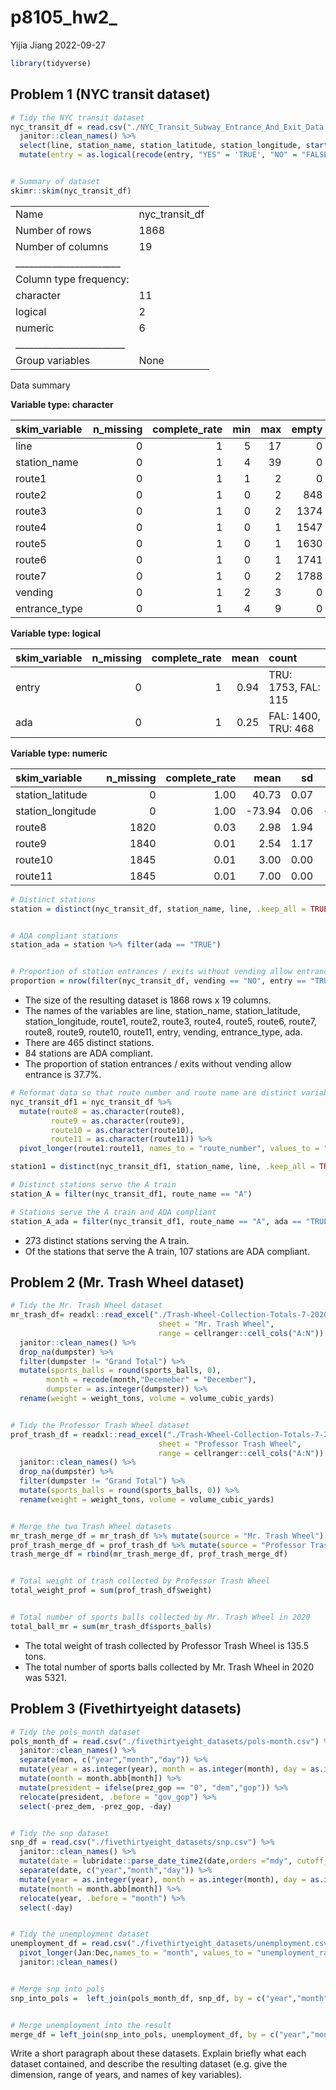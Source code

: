 p8105_hw2\_
================
Yijia Jiang
2022-09-27

``` r
library(tidyverse)
```

## Problem 1 (NYC transit dataset)

``` r
# Tidy the NYC transit dataset
nyc_transit_df = read.csv("./NYC_Transit_Subway_Entrance_And_Exit_Data.csv") %>% 
  janitor::clean_names() %>%
  select(line, station_name, station_latitude, station_longitude, starts_with("route"), entry, vending, entrance_type, ada) %>% 
  mutate(entry = as.logical(recode(entry, "YES" = 'TRUE', "NO" = "FALSE")))


# Summary of dataset
skimr::skim(nyc_transit_df)
```

|                                                  |                |
|:-------------------------------------------------|:---------------|
| Name                                             | nyc_transit_df |
| Number of rows                                   | 1868           |
| Number of columns                                | 19             |
| \_\_\_\_\_\_\_\_\_\_\_\_\_\_\_\_\_\_\_\_\_\_\_   |                |
| Column type frequency:                           |                |
| character                                        | 11             |
| logical                                          | 2              |
| numeric                                          | 6              |
| \_\_\_\_\_\_\_\_\_\_\_\_\_\_\_\_\_\_\_\_\_\_\_\_ |                |
| Group variables                                  | None           |

Data summary

**Variable type: character**

| skim_variable | n_missing | complete_rate | min | max | empty | n_unique | whitespace |
|:--------------|----------:|--------------:|----:|----:|------:|---------:|-----------:|
| line          |         0 |             1 |   5 |  17 |     0 |       36 |          0 |
| station_name  |         0 |             1 |   4 |  39 |     0 |      356 |          0 |
| route1        |         0 |             1 |   1 |   2 |     0 |       25 |          0 |
| route2        |         0 |             1 |   0 |   2 |   848 |       21 |          0 |
| route3        |         0 |             1 |   0 |   2 |  1374 |       19 |          0 |
| route4        |         0 |             1 |   0 |   1 |  1547 |       14 |          0 |
| route5        |         0 |             1 |   0 |   1 |  1630 |       13 |          0 |
| route6        |         0 |             1 |   0 |   1 |  1741 |        8 |          0 |
| route7        |         0 |             1 |   0 |   2 |  1788 |        8 |          0 |
| vending       |         0 |             1 |   2 |   3 |     0 |        2 |          0 |
| entrance_type |         0 |             1 |   4 |   9 |     0 |        7 |          0 |

**Variable type: logical**

| skim_variable | n_missing | complete_rate | mean | count               |
|:--------------|----------:|--------------:|-----:|:--------------------|
| entry         |         0 |             1 | 0.94 | TRU: 1753, FAL: 115 |
| ada           |         0 |             1 | 0.25 | FAL: 1400, TRU: 468 |

**Variable type: numeric**

| skim_variable     | n_missing | complete_rate |   mean |   sd |     p0 |    p25 |    p50 |    p75 |   p100 | hist  |
|:------------------|----------:|--------------:|-------:|-----:|-------:|-------:|-------:|-------:|-------:|:------|
| station_latitude  |         0 |          1.00 |  40.73 | 0.07 |  40.58 |  40.69 |  40.73 |  40.77 |  40.90 | ▂▅▇▃▂ |
| station_longitude |         0 |          1.00 | -73.94 | 0.06 | -74.03 | -73.99 | -73.96 | -73.91 | -73.76 | ▇▆▃▂▁ |
| route8            |      1820 |          0.03 |   2.98 | 1.94 |   1.00 |   1.00 |   4.00 |   5.00 |   5.00 | ▇▁▁▂▇ |
| route9            |      1840 |          0.01 |   2.54 | 1.17 |   2.00 |   2.00 |   2.00 |   2.00 |   5.00 | ▇▁▁▁▂ |
| route10           |      1845 |          0.01 |   3.00 | 0.00 |   3.00 |   3.00 |   3.00 |   3.00 |   3.00 | ▁▁▇▁▁ |
| route11           |      1845 |          0.01 |   7.00 | 0.00 |   7.00 |   7.00 |   7.00 |   7.00 |   7.00 | ▁▁▇▁▁ |

``` r
# Distinct stations
station = distinct(nyc_transit_df, station_name, line, .keep_all = TRUE)


# ADA compliant stations
station_ada = station %>% filter(ada == "TRUE")


# Proportion of station entrances / exits without vending allow entrance
proportion = nrow(filter(nyc_transit_df, vending == "NO", entry == "TRUE"))/nrow(filter(nyc_transit_df, vending == "NO"))
```

-   The size of the resulting dataset is 1868 rows x 19 columns.
-   The names of the variables are line, station_name, station_latitude,
    station_longitude, route1, route2, route3, route4, route5, route6,
    route7, route8, route9, route10, route11, entry, vending,
    entrance_type, ada.
-   There are 465 distinct stations.
-   84 stations are ADA compliant.
-   The proportion of station entrances / exits without vending allow
    entrance is 37.7%.

``` r
# Reformat data so that route number and route name are distinct variables
nyc_transit_df1 = nyc_transit_df %>%
  mutate(route8 = as.character(route8),
         route9 = as.character(route9),
         route10 = as.character(route10),
         route11 = as.character(route11)) %>%
  pivot_longer(route1:route11, names_to = "route_number", values_to = "route_name")

station1 = distinct(nyc_transit_df1, station_name, line, .keep_all = TRUE)

# Distinct stations serve the A train 
station_A = filter(nyc_transit_df1, route_name == "A")

# Stations serve the A train and ADA compliant
station_A_ada = filter(nyc_transit_df1, route_name == "A", ada == "TRUE")
```

-   273 distinct stations serving the A train.
-   Of the stations that serve the A train, 107 stations are ADA
    compliant.

## Problem 2 (Mr. Trash Wheel dataset)

``` r
# Tidy the Mr. Trash Wheel dataset
mr_trash_df= readxl::read_excel("./Trash-Wheel-Collection-Totals-7-2020-2.xlsx", 
                                 sheet = "Mr. Trash Wheel",
                                 range = cellranger::cell_cols("A:N")) %>% 
  janitor::clean_names() %>%
  drop_na(dumpster) %>% 
  filter(dumpster != "Grand Total") %>%
  mutate(sports_balls = round(sports_balls, 0),
        month = recode(month,"Decemeber" = "December"),
        dumpster = as.integer(dumpster)) %>% 
  rename(weight = weight_tons, volume = volume_cubic_yards)


# Tidy the Professor Trash Wheel dataset
prof_trash_df = readxl::read_excel("./Trash-Wheel-Collection-Totals-7-2020-2.xlsx", 
                                 sheet = "Professor Trash Wheel",
                                 range = cellranger::cell_cols("A:N")) %>% 
  janitor::clean_names() %>%
  drop_na(dumpster) %>% 
  filter(dumpster != "Grand Total") %>%
  mutate(sports_balls = round(sports_balls, 0)) %>% 
  rename(weight = weight_tons, volume = volume_cubic_yards)


# Merge the two Trash Wheel datasets
mr_trash_merge_df = mr_trash_df %>% mutate(source = "Mr. Trash Wheel")
prof_trash_merge_df = prof_trash_df %>% mutate(source = "Professor Trash Wheel")
trash_merge_df = rbind(mr_trash_merge_df, prof_trash_merge_df)


# Total weight of trash collected by Professor Trash Wheel
total_weight_prof = sum(prof_trash_df$weight)


# Total number of sports balls collected by Mr. Trash Wheel in 2020
total_ball_mr = sum(mr_trash_df$sports_balls)
```

-   The total weight of trash collected by Professor Trash Wheel is
    135.5 tons.
-   The total number of sports balls collected by Mr. Trash Wheel in
    2020 was 5321.

## Problem 3 (Fivethirtyeight datasets)

``` r
# Tidy the pols_month dataset
pols_month_df = read.csv("./fivethirtyeight_datasets/pols-month.csv") %>% 
  janitor::clean_names() %>% 
  separate(mon, c("year","month","day")) %>%
  mutate(year = as.integer(year), month = as.integer(month), day = as.integer(day))%>%
  mutate(month = month.abb[month]) %>% 
  mutate(president = ifelse(prez_gop == "0", "dem","gop")) %>% 
  relocate(president, .before = "gov_gop") %>% 
  select(-prez_dem, -prez_gop, -day)


# Tidy the snp dataset
snp_df = read.csv("./fivethirtyeight_datasets/snp.csv") %>% 
  janitor::clean_names() %>% 
  mutate(date = lubridate::parse_date_time2(date,orders ="mdy", cutoff_2000 = 20)) %>% 
  separate(date, c("year","month","day")) %>%
  mutate(year = as.integer(year), month = as.integer(month), day = as.integer(day))%>%
  mutate(month = month.abb[month]) %>% 
  relocate(year, .before = "month") %>% 
  select(-day)


# Tidy the unemployment dataset
unemployment_df = read.csv("./fivethirtyeight_datasets/unemployment.csv") %>% 
  pivot_longer(Jan:Dec,names_to = "month", values_to = "unemployment_rate") %>%
  janitor::clean_names() 


# Merge snp into pols
snp_into_pols =  left_join(pols_month_df, snp_df, by = c("year","month"))


# Merge unemployment into the result
merge_df = left_join(snp_into_pols, unemployment_df, by = c("year","month"))
```

Write a short paragraph about these datasets. Explain briefly what each
dataset contained, and describe the resulting dataset (e.g. give the
dimension, range of years, and names of key variables).
